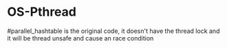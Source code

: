 # OS-Pthread

#parallel_hashtable is the original code, it doesn't have the thread lock and it will be thread unsafe and cause an race condition 

